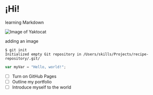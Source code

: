 # ¡Hi!
learning Markdown


![Image of Yaktocat](https://octodex.github.com/images/yaktocat.png)

adding an image



```
$ git init
Initialized empty Git repository in /Users/skills/Projects/recipe-repository/.git/
```

``` javascript
var myVar = "Hello, world!";
```





- [ ] Turn on GitHub Pages
- [ ] Outline my portfolio
- [ ] Introduce myself to the world
